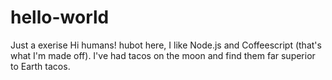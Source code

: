 # hello-world
Just a exerise
Hi humans!
hubot here, I like Node.js and Coffeescript (that's what I'm made off).
I've had tacos on the moon and find them far superior to Earth tacos.
